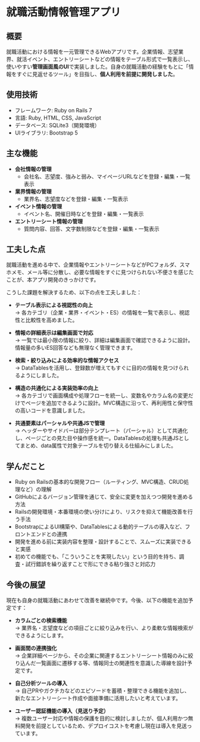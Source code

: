 # 就職活動情報管理アプリ

## 概要
就職活動における情報を一元管理できるWebアプリです。企業情報、志望業界、就活イベント、エントリーシートなどの情報をテーブル形式で一覧表示し、使いやすい**管理画面風のUI**で実装しました。自身の就職活動の経験をもとに「情報をすぐに見返せるツール」を目指し、**個人利用を前提に開発しました**。


## 使用技術
- フレームワーク: Ruby on Rails 7
- 言語: Ruby, HTML, CSS, JavaScript
- データベース: SQLite3（開発環境）
- UIライブラリ: Bootstrap 5


## 主な機能
- **会社情報の管理**
  - 会社名、志望度、強みと弱み、マイページURLなどを登録・編集・一覧表示
- **業界情報の管理**
  - 業界名、志望度などを登録・編集・一覧表示
- **イベント情報の管理**
  - イベント名、開催日時などを登録・編集・一覧表示
- **エントリーシート情報の管理**
  - 質問内容、回答、文字数制限などを登録・編集・一覧表示


## 工夫した点

就職活動を進める中で、企業情報やエントリーシートなどがPCフォルダ、スマホメモ、メール等に分散し、必要な情報をすぐに見つけられない不便さを感じたことが、本アプリ開発のきっかけです。

こうした課題を解決するため、以下の点を工夫しました：

- **テーブル表示による視認性の向上**  
  → 各カテゴリ（企業・業界・イベント・ES）の情報を一覧で表示し、視認性と比較性を高めました。

- **情報の詳細表示は編集画面で対応**  
  → 一覧では最小限の情報に絞り、詳細は編集画面で確認できるように設計。情報量の多いES回答なども無理なく管理できます。

- **検索・絞り込みによる効率的な情報アクセス**  
  → DataTablesを活用し、登録数が増えてもすぐに目的の情報を見つけられるようにしました。

- **構造の共通化による実装効率の向上**  
  → 各カテゴリで画面構成や処理フローを統一し、変数名やカラム名の変更だけでページを追加できるように設計。MVC構造に沿って、再利用性と保守性の高いコードを意識しました。

- **共通要素はパーシャルや共通JSで管理**  
  → ヘッダーやサイドバーは部分テンプレート（パーシャル）として共通化し、ページごとの見た目や操作感を統一。DataTablesの処理も共通JSとしてまとめ、data属性で対象テーブルを切り替える仕組みにしました。


## 学んだこと

- Ruby on Railsの基本的な開発フロー（ルーティング、MVC構造、CRUD処理など）の理解  
- GitHubによるバージョン管理を通じて、安全に変更を加えつつ開発を進める方法  
- Railsの開発環境・本番環境の使い分けにより、リスクを抑えて機能改善を行う手法  
- BootstrapによるUI構築や、DataTablesによる動的テーブルの導入など、フロントエンドとの連携  
- 開発を進める前に実装内容を整理・設計することで、スムーズに実装できると実感  
- 初めての機能でも、「こういうことを実現したい」という目的を持ち、調査・試行錯誤を繰り返すことで形にできる粘り強さと対応力


## 今後の展望

現在も自身の就職活動にあわせて改善を継続中です。今後、以下の機能を追加予定です：

- **カラムごとの検索機能**  
  → 業界名・志望度などの項目ごとに絞り込みを行い、より柔軟な情報検索ができるようにします。

- **画面間の連携強化**  
  → 企業詳細ページから、その企業に関連するエントリーシート情報のみに絞り込んだ一覧画面に遷移する等、情報同士の関連性を意識した導線を設計予定です。

- **自己分析ツールの導入**  
  → 自己PRやガクチカなどのエピソードを蓄積・整理できる機能を追加し、新たなエントリーシート作成や面接準備に活用したいと考えています。

- **ユーザー認証機能の導入（見送り予定）**  
  → 複数ユーザー対応や情報の保護を目的に検討しましたが、個人利用かつ無料開発を前提としているため、デプロイコストを考慮し現在は導入を見送っています。

